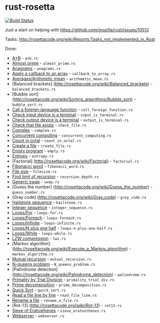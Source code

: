 rust-rosetta
============
[![Build Status](https://travis-ci.org/Hoverbear/rust-rosetta.png)](https://travis-ci.org/Hoverbear/rust-rosetta)

Just a start on helping with https://github.com/mozilla/rust/issues/10513

Tasks: http://rosettacode.org/wiki/Reports:Tasks_not_implemented_in_Rust

Done:
* [A+B](http://rosettacode.org/wiki/A%2BB) - `a+b.rs`
* [Almost prime](http://rosettacode.org/wiki/Almost_prime) - `almost_prime.rs` 
* [Anagrams](http://rosettacode.org/wiki/Anagrams) - `anagrams.rs`
* [Apply a callback to an array](http://rosettacode.org/wiki/Apply_a_callback_to_an_array) - `callback_to_array.rs`
* [Averages/Arithmetic mean](http://rosettacode.org/wiki/Averages/Arithmetic_mean) - `arithmetic_mean.rs`
* [Balanced brackets] (http://rosettacode.org/wiki/Balanced_brackets) - `balanced_brackets.rs`
* [Bubble sort] (http://rosettacode.org/wiki/Sorting_algorithms/Bubble_sort) - `bubble_sort.rs`
* [Call a foreign-language function](http://rosettacode.org/wiki/Call_a_foreign-language_function) - `call_foreign_function.rs`
* [Check input device is a terminal](http://rosettacode.org/wiki/Check_input_device_is_a_terminal) - `input_is_terminal.rs`
* [Check output device is a terminal](http://rosettacode.org/wiki/Check_output_device_is_a_terminal) - `output_is_terminal.rs`
* [Check that file exists](http://rosettacode.org/wiki/Check_that_file_exists) - `check_file.rs`
* [Complex](http://rosettacode.org/wiki/Arithmetic/Complex) - `complex.rs`
* [Concurrent computing](http://rosettacode.org/wiki/Concurrent_computing) - `concurrent_computing.rs`
* [Count in octal](http://rosettacode.org/wiki/Count_in_octal) - `count_in_octal.rs`
* [Create a file](http://rosettacode.org/wiki/Create_a_file) - `create_file.rs`
* [Empty program](http://rosettacode.org/wiki/Empty_program) - `empty.rs`
* [Entropy](http://rosettacode.org/wiki/Entropy) - `entropy.rs`
* [Factorial] (http://rosettacode.org/wiki/Factorial) - `factorial.rs`
* [Fibonacci word](http://rosettacode.org/wiki/Fibonacci_word) - `fibonacci_word.rs`
* [File size](http://rosettacode.org/wiki/File_size) - `filesize.rs`
* [Find limit of recursion](http://rosettacode.org/wiki/Find_limit_of_recursion) - `recursion_depth.rs`
* [Generic swap](http://rosettacode.org/wiki/Generic_swap) - `swap.rs`
* [Guess the number] (http://rosettacode.org/wiki/Guess_the_number) - `guess_number.rs`
* [Gray code] (http://rosettacode.org/wiki/Gray_code) - `gray_code.rs`
* [Hailstone sequence](http://rosettacode.org/wiki/Hailstone_sequence) - `hailstone.rs`
* [Integer sequence](http://rosettacode.org/wiki/Integer_sequence) - `integer_sequence.rs`
* [Loops/For](http://rosettacode.org/wiki/Loops/For) - `loops-for.rs`
* [Loops/Foreach](http://rosettacode.org/wiki/Loops/Foreach) - `loops-foreach.rs`
* [Loops/Infinite](http://rosettacode.org/wiki/Loops/Infinite) - `loops-infinite.rs`
* [Loops/N plus one half](http://rosettacode.org/wiki/Loops/N_plus_one_half) - `loops-n-plus-one-half.rs`
* [Loops/While](http://rosettacode.org/wiki/Loops/While) - `loops-while.rs`
* [LZW compression](http://rosettacode.org/wiki/LZW_compression) - `lwz.rs`
* [Markov algorithm] (http://rosettacode.org/wiki/Execute_a_Markov_algorithm) - `markov_algorithm.rs`
* [Mutual recursion](http://rosettacode.org/wiki/Mutual_recursion) - `mutual_recursion.rs`
* [N-queens problem](http://rosettacode.org/wiki/N-queens_problem) - `N_queens_problem.rs`
* [Palindrome detection] (http://rosettacode.org/wiki/Palindrome_detection) - `palindrome.rs`
* [Primality by Trial Division](http://rosettacode.org/wiki/Primality_by_Trial_Division) - `primality_trial_div.rs`
* [Prime decomposition](http://rosettacode.org/wiki/Prime_decomposition) - `prime_decomposition.rs`
* [Quick Sort](http://rosettacode.org/wiki/Sorting_algorithms/Quicksort) - `quick_sort.rs`
* [Read a file line by line](http://rosettacode.org/wiki/Read_a_file_line_by_line) - `read_file_line.rs`
* [Rename a file](http://rosettacode.org/wiki/Rename_a_file) - `rename_a_file.rs`
* [Rot-13] (http://rosettacode.org/wiki/Rot-13) - `rot13.rs`
* [Sieve of Eratosthenes](http://rosettacode.org/wiki/Sieve_of_Eratosthenes) - `sieve_eratosthenes.rs`
* [Webserver](http://rosettacode.org/wiki/Hello_world/Web_server) - `webserver.rs`

